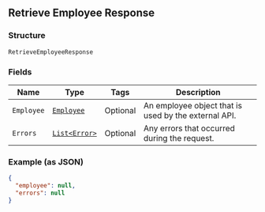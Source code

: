 ## Retrieve Employee Response

### Structure

`RetrieveEmployeeResponse`

### Fields

| Name | Type | Tags | Description |
|  --- | --- | --- | --- |
| `Employee` | [`Employee`](/doc/models/employee.md) | Optional | An employee object that is used by the external API. |
| `Errors` | [`List<Error>`](/doc/models/error.md) | Optional | Any errors that occurred during the request. |

### Example (as JSON)

```json
{
  "employee": null,
  "errors": null
}
```

